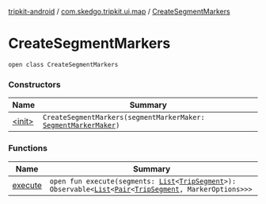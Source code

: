 [tripkit-android](../../index.md) / [com.skedgo.tripkit.ui.map](../index.md) / [CreateSegmentMarkers](./index.md)

# CreateSegmentMarkers

`open class CreateSegmentMarkers`

### Constructors

| Name | Summary |
|---|---|
| [&lt;init&gt;](-init-.md) | `CreateSegmentMarkers(segmentMarkerMaker: `[`SegmentMarkerMaker`](../-segment-marker-maker/index.md)`)` |

### Functions

| Name | Summary |
|---|---|
| [execute](execute.md) | `open fun execute(segments: `[`List`](https://kotlinlang.org/api/latest/jvm/stdlib/kotlin.collections/-list/index.html)`<`[`TripSegment`](../../com.skedgo.tripkit.routing/-trip-segment/index.md)`>): Observable<`[`List`](https://kotlinlang.org/api/latest/jvm/stdlib/kotlin.collections/-list/index.html)`<`[`Pair`](https://kotlinlang.org/api/latest/jvm/stdlib/kotlin/-pair/index.html)`<`[`TripSegment`](../../com.skedgo.tripkit.routing/-trip-segment/index.md)`, MarkerOptions>>>` |
